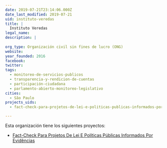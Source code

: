 ```yaml
---
date: 2019-07-21T23:14:06.000Z
date_last_modified: 2019-07-21
uid: instituto-veredas
title: |
  Instituto Veredas
legal_name: 
description: |
  
org_type: Organización civil sin fines de lucro (ONG)
website: 
year_founded: 2016
facebook: 
twitter: 
tags:
  - monitoreo-de-servicios-publicos
  - transparencia-y-rendicion-de-cuentas
  - participación-ciudadana
  - parlamento-abierto-monitoreo-legislativo
cities: 
  - São Paulo
projects_uids:
  - fact-check-para-projetos-de-lei-e-politicas-publicas-informados-por-evidencias

---
```


Esta organización tiene los siguientes proyectos:

- [Fact-Check Para Projetos De Lei E Políticas Públicas Informados Por Evidências](/proyectos/fact-check-para-projetos-de-lei-e-politicas-publicas-informados-por-evidencias)
